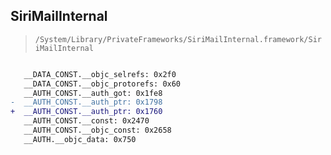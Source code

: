 ## SiriMailInternal

> `/System/Library/PrivateFrameworks/SiriMailInternal.framework/SiriMailInternal`

```diff

   __DATA_CONST.__objc_selrefs: 0x2f0
   __DATA_CONST.__objc_protorefs: 0x60
   __AUTH_CONST.__auth_got: 0x1fe8
-  __AUTH_CONST.__auth_ptr: 0x1798
+  __AUTH_CONST.__auth_ptr: 0x1760
   __AUTH_CONST.__const: 0x2470
   __AUTH_CONST.__objc_const: 0x2658
   __AUTH.__objc_data: 0x750

```
